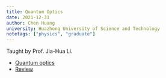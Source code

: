 ```yaml
---
title: Quantum Optics
date: 2021-12-31
author: Chen Huang
university: Huazhong University of Science and Technology
notetags: ["physics", "graduate"]
---
```


Taught by Prof. Jia-Hua Li.

- [Quantum optics](quantum-optics/pdf/quantum-optics.pdf)
- [Review](quantum-optics/pdf/review-quantum-optics.pdf)
